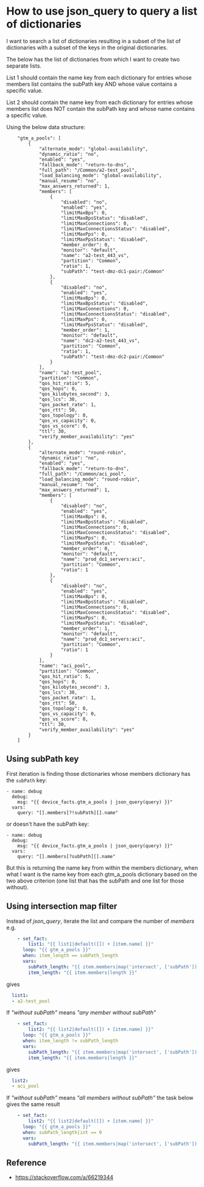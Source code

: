 
# How to use json_query to query a list of dictionaries

I want to search a list of dictionaries resulting in a subset of the list of dictionaries with a subset of the keys in the original dictionaries.

The below has the list of dictionaries from which I want to create two separate lists.

List 1 should contain the name key from each dictionary for entries whose members list contains the subPath key AND whose value contains a specific value.

List 2 should contain the name key from each dictionary for entries whose members list does NOT contain the subPath key and whose name contains a specific value.

Using the below data structure:

```
    "gtm_a_pools": [
        {
            "alternate_mode": "global-availability",
            "dynamic_ratio": "no",
            "enabled": "yes",
            "fallback_mode": "return-to-dns",
            "full_path": "/Common/a2-test_pool",
            "load_balancing_mode": "global-availability",
            "manual_resume": "no",
            "max_answers_returned": 1,
            "members": [
                {
                    "disabled": "no",
                    "enabled": "yes",
                    "limitMaxBps": 0,
                    "limitMaxBpsStatus": "disabled",
                    "limitMaxConnections": 0,
                    "limitMaxConnectionsStatus": "disabled",
                    "limitMaxPps": 0,
                    "limitMaxPpsStatus": "disabled",
                    "member_order": 0,
                    "monitor": "default",
                    "name": "a2-test_443_vs",
                    "partition": "Common",
                    "ratio": 1,
                    "subPath": "test-dmz-dc1-pair:/Common"
                },
                {
                    "disabled": "no",
                    "enabled": "yes",
                    "limitMaxBps": 0,
                    "limitMaxBpsStatus": "disabled",
                    "limitMaxConnections": 0,
                    "limitMaxConnectionsStatus": "disabled",
                    "limitMaxPps": 0,
                    "limitMaxPpsStatus": "disabled",
                    "member_order": 1,
                    "monitor": "default",
                    "name": "dc2-a2-test_443_vs",
                    "partition": "Common",
                    "ratio": 1,
                    "subPath": "test-dmz-dc2-pair:/Common"
                }
            ],
            "name": "a2-test_pool",
            "partition": "Common",
            "qos_hit_ratio": 5,
            "qos_hops": 0,
            "qos_kilobytes_second": 3,
            "qos_lcs": 30,
            "qos_packet_rate": 1,
            "qos_rtt": 50,
            "qos_topology": 0,
            "qos_vs_capacity": 0,
            "qos_vs_score": 0,
            "ttl": 30,
            "verify_member_availability": "yes"
        },
        {
            "alternate_mode": "round-robin",
            "dynamic_ratio": "no",
            "enabled": "yes",
            "fallback_mode": "return-to-dns",
            "full_path": "/Common/aci_pool",
            "load_balancing_mode": "round-robin",
            "manual_resume": "no",
            "max_answers_returned": 1,
            "members": [
                {
                    "disabled": "no",
                    "enabled": "yes",
                    "limitMaxBps": 0,
                    "limitMaxBpsStatus": "disabled",
                    "limitMaxConnections": 0,
                    "limitMaxConnectionsStatus": "disabled",
                    "limitMaxPps": 0,
                    "limitMaxPpsStatus": "disabled",
                    "member_order": 0,
                    "monitor": "default",
                    "name": "prod_dc1_servers:aci",
                    "partition": "Common",
                    "ratio": 1
                },
                {
                    "disabled": "no",
                    "enabled": "yes",
                    "limitMaxBps": 0,
                    "limitMaxBpsStatus": "disabled",
                    "limitMaxConnections": 0,
                    "limitMaxConnectionsStatus": "disabled",
                    "limitMaxPps": 0,
                    "limitMaxPpsStatus": "disabled",
                    "member_order": 1,
                    "monitor": "default",
                    "name": "prod_dc1_servers:aci",
                    "partition": "Common",
                    "ratio": 1
                }
            ],
            "name": "aci_pool",
            "partition": "Common",
            "qos_hit_ratio": 5,
            "qos_hops": 0,
            "qos_kilobytes_second": 3,
            "qos_lcs": 30,
            "qos_packet_rate": 1,
            "qos_rtt": 50,
            "qos_topology": 0,
            "qos_vs_capacity": 0,
            "qos_vs_score": 0,
            "ttl": 30,
            "verify_member_availability": "yes"
        }
    ]
```


## Using subPath key

First iteration is finding those dictionaries whose members dictionary has the `subPath` key:

```
- name: debug
  debug:
    msg: "{{ device_facts.gtm_a_pools | json_query(query) }}"
  vars:
    query: "[].members[?!subPath][].name"
```

or doesn't have the subPath key:

```
- name: debug
  debug:
    msg: "{{ device_facts.gtm_a_pools | json_query(query) }}"
  vars:
    query: "[].members[?subPath][].name"
```

But this is returning the name key from within the members dictionary, when what I want is the name key from each gtm_a_pools dictionary based on the two above criterion (one list that has the subPath and one list for those without).

## Using intersection map filter

Instead of _json_query_, iterate the list and compare the number of _members_ e.g.

```yaml
    - set_fact:
        list1: "{{ list1|default([]) + [item.name] }}"
      loop: "{{ gtm_a_pools }}"
      when: item_length == subPath_length
      vars:
        subPath_length: "{{ item.members|map('intersect', ['subPath'])|flatten|length }}"
        item_length: "{{ item.members|length }}"
```

gives

```yaml
  list1:
  - a2-test_pool
```

If _"without subPath"_ means _"any member without subPath"_

```yaml
    - set_fact:
        list2: "{{ list2|default([]) + [item.name] }}"
      loop: "{{ gtm_a_pools }}"
      when: item_length != subPath_length
      vars:
        subPath_length: "{{ item.members|map('intersect', ['subPath'])|flatten|length }}"
        item_length: "{{ item.members|length }}"
```

gives

```yaml
  list2:
  - aci_pool
```

If _"without subPath"_ means _"all members without subPath"_ the task below gives the same result

```yaml
    - set_fact:
        list2: "{{ list2|default([]) + [item.name] }}"
      loop: "{{ gtm_a_pools }}"
      when: subPath_length|int == 0
      vars:
        subPath_length: "{{ item.members|map('intersect', ['subPath'])|flatten|length }}"
```

## Reference

* https://stackoverflow.com/a/66219344



